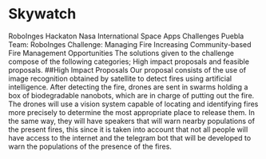 # Skywatch
RoboInges Hackaton Nasa
International Space Apps Challenges Puebla
Team: RoboInges
Challenge: Managing Fire Increasing Community-based Fire Management Opportunities
The solutions given to the challenge compose of the following categories; High impact proposals and feasible proposals.
##High Impact Proposals
Our proposal consists of the use of image recognition obtained by satellite to detect fires using artificial intelligence. After detecting the fire, drones are sent in swarms holding a box of biodegradable nanobots, which are in charge of putting out the fire. The drones will use a vision system capable of locating and identifying fires more precisely to determine the most appropriate place to release them.
In the same way, they will have speakers that will warn nearby populations of the present fires, this since it is taken into account that not all people will have access to the internet and the telegram bot that will be developed to warn the populations of the presence of the fires.
